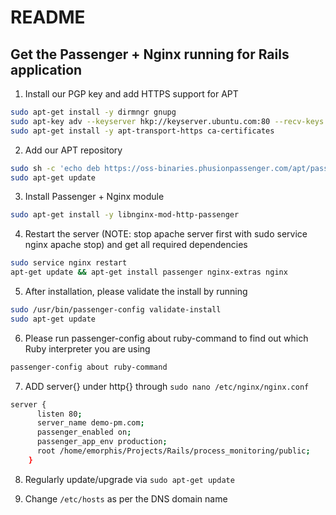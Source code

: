 # README

## Get the Passenger + Nginx running for Rails application

1. Install our PGP key and add HTTPS support for APT
```sh
sudo apt-get install -y dirmngr gnupg
sudo apt-key adv --keyserver hkp://keyserver.ubuntu.com:80 --recv-keys 561F9B9CAC40B2F7
sudo apt-get install -y apt-transport-https ca-certificates
```

2. Add our APT repository
```sh
sudo sh -c 'echo deb https://oss-binaries.phusionpassenger.com/apt/passenger bionic main > /etc/apt/sources.list.d/passenger.list'
sudo apt-get update
```

3. Install Passenger + Nginx module
```sh
sudo apt-get install -y libnginx-mod-http-passenger
```

4. Restart the server (NOTE: stop apache server first with sudo service nginx apache stop) and get all required dependencies 
```sh
sudo service nginx restart
apt-get update && apt-get install passenger nginx-extras nginx
```


5. After installation, please validate the install by running
```sh
sudo /usr/bin/passenger-config validate-install
sudo apt-get update
```

6. Please run passenger-config about ruby-command to find out which Ruby interpreter you are using
```sh
passenger-config about ruby-command
```


7. ADD server{} under http{} through `sudo nano /etc/nginx/nginx.conf`
```sh
server {
	  listen 80;
	  server_name demo-pm.com;
	  passenger_enabled on;
	  passenger_app_env production;
	  root /home/emorphis/Projects/Rails/process_monitoring/public;
	}
```

8. Regularly update/upgrade via `sudo apt-get update`

9. Change `/etc/hosts` as per the DNS domain name